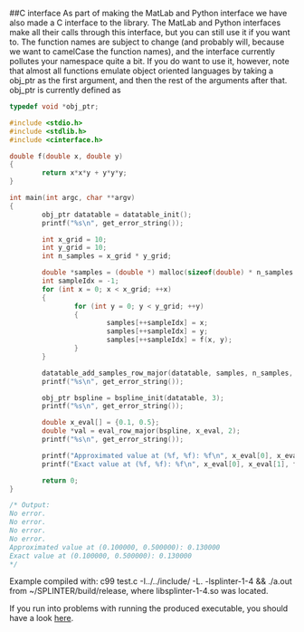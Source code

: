 ##C interface
As part of making the MatLab and Python interface we have also made a C interface to the library. The MatLab and Python interfaces make all their calls through this interface, but you can still use it if you want to.
The function names are subject to change (and probably will, because we want to camelCase the function names), and the interface currently pollutes your namespace quite a bit.
If you do want to use it, however, note that almost all functions emulate object oriented languages by taking a obj_ptr as the first argument, and then the rest of the arguments after that.
obj_ptr is currently defined as
```c
typedef void *obj_ptr;
```

```c
#include <stdio.h>
#include <stdlib.h>
#include <cinterface.h>

double f(double x, double y)
{
        return x*x*y + y*y*y;
}

int main(int argc, char **argv)
{
        obj_ptr datatable = datatable_init();
        printf("%s\n", get_error_string());

        int x_grid = 10;
        int y_grid = 10;
        int n_samples = x_grid * y_grid;

        double *samples = (double *) malloc(sizeof(double) * n_samples * 3);
        int sampleIdx = -1;
        for (int x = 0; x < x_grid; ++x)
        {
                for (int y = 0; y < y_grid; ++y)
                {
                        samples[++sampleIdx] = x;
                        samples[++sampleIdx] = y;
                        samples[++sampleIdx] = f(x, y);
                }
        }

        datatable_add_samples_row_major(datatable, samples, n_samples, 2);
        printf("%s\n", get_error_string());

        obj_ptr bspline = bspline_init(datatable, 3);
        printf("%s\n", get_error_string());

        double x_eval[] = {0.1, 0.5};
        double *val = eval_row_major(bspline, x_eval, 2);
        printf("%s\n", get_error_string());

        printf("Approximated value at (%f, %f): %f\n", x_eval[0], x_eval[1], val[0]);
        printf("Exact value at (%f, %f): %f\n", x_eval[0], x_eval[1], f(x_eval[0], x_eval[1]));

        return 0;
}

/* Output:
No error.
No error.
No error.
No error.
Approximated value at (0.100000, 0.500000): 0.130000
Exact value at (0.100000, 0.500000): 0.130000
*/
```
Example compiled with: c99 test.c -I../../include/ -L. -lsplinter-1-4 && ./a.out
from ~/SPLINTER/build/release, where libsplinter-1-4.so was located.

If you run into problems with running the produced executable, you should have a look [here](http://tldp.org/HOWTO/Program-Library-HOWTO/shared-libraries.html).
